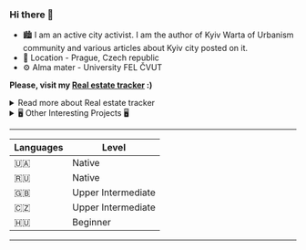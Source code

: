 ### Hi there 👋

- 🏙️ I am an active city activist. I am the author of Kyiv Warta of Urbanism community and various articles about Kyiv city posted on it.
- 📌 Location - Prague, Czech republic
- ⚙ Alma mater - University FEL ČVUT



**Please, visit my [Real estate tracker](https://warta.website) :)**
<details>
<summary>Read more about Real estate tracker</summary>

___
1.  🏃‍♂️ Our simple scraper scans social networks and collects all publications.
2.  🕵️‍♂️ It then searches for rental listings.
3.  ✍️ The rental listings are analyzed and classified.
4.  🤩 The listings are provided to users!
</details>
<details>
<summary>🖥️ Other Interesting Projects 🖥️</summary>

___
<details>
<summary>🪧 Kyivan Warta of Urbanism (Київська Варта Урбанізму) 🪧</summary>

___
**Kyivan Warta of Urbanism (Київська Варта Урбанізму) [2021-2022]** - A non-profit political organization that wrote articles about city issues.

</details>
<details>
<summary>🐵 Bonobo Framework 🐵</summary>

___
[Bonobo](https://github.com/RostislavFisher/Bonobo) is a simple PHP backend framework.
</details>
</details>

___

| Languages | Level |
|--|--|
| 🇺🇦 | Native |
| 🇷🇺 | Native |
| 🇬🇧 | Upper Intermediate |
| 🇨🇿 | Upper Intermediate |
| 🇭🇺 | Beginner |
___
